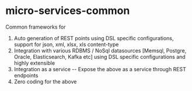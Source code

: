 # micro-services-common
Common frameworks for 

1) Auto generation of REST points using DSL specific configurations, support for json, xml, xlsx, xls content-type
2) Integration with various RDBMS / NoSql datasources [Memsql, Postgre, Oracle, Elasticsearch, Kafka etc] using DSL specific configurations and highly extensible
3) Integration as a service -- Expose the above as a service through REST endpoints
4) Zero coding for the above
